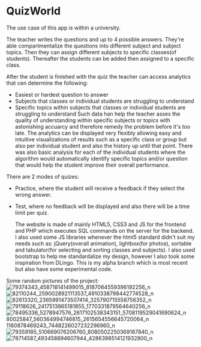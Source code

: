 # QuizWorld
The use case of this app is within a university.

The teacher writes the questions and up to 4 possible answers. 
They're able compartmentalize the questions into different subject and subject topics.
Then they can assign different subjects to specific classes(of students).
Thereafter the students can be added then assigned to a specific class.

After the student is finished with the quiz the teacher can access analytics that cen determine the following:
- Easiest or hardest question to answer
- Subjects that classes or individual students are struggling to understand
- Specific topics within subjects that classes or individual students are struggling to understand
Such data han help the teacher asses the quality of understanding within specific subjects or topics with astonishing accuarcy 
and therefore remedy the problem before it's too late.
The analytics can be displayed very flexibly allowing easy and intuitive visualizations of results such as a specific class or group but also per individual student
and also the history up until that point.
There was also basic analysis for each of the individual students where the algorithm would automatically identify specific topics and/or question that would help
the student improve their overall performance.

There are 2 modes of quizes:
- Practice, 
  where the student will receive a feedback if they select the wrong answer.
- Test, 
  where no feedback will be displayed and also there will be a time limit per quiz.
  
  The website is made of mainly HTML5, CSS3 and JS for the frontend and PHP which executes SQL commands on the server for the backend.
  I also used some JS libraries whenever the html5 standard didn't suit my needs such as: 
  jQuery(overall animation), lightbox(for photos), sortable and tabulator(for selecting and sorting classes and subjects).
  I also used bootstrap to help me standardalize my design, however I also took some inspiration from DLingo.
This is my alpha branch which is most recent but also have some experimental code.

Some random pictures of the project:
![79374343_458718141499015_8187064559396192256_n](https://user-images.githubusercontent.com/11884779/117349095-996d1380-aedd-11eb-9f12-33af0bd27921.png)
![82110244_2590028921113537_4910338798442774528_n](https://user-images.githubusercontent.com/11884779/117349104-9a9e4080-aedd-11eb-8c1d-fd687ade5d5e.png)
![82613320_2365991473507414_325790715558756352_n](https://user-images.githubusercontent.com/11884779/117349111-9bcf6d80-aedd-11eb-845a-eafbf6b6f3db.png)
![79118626_2417513865181855_1770331879564640256_n](https://user-images.githubusercontent.com/11884779/117349112-9c680400-aedd-11eb-84f8-b8fddf1cbab1.png)
![78495336_52![78947576_2617102538343151_5708119529041690624_n](https://user-images.githubusercontent.com/11884779/117349121-9eca5e00-aedd-11eb-85e5-873f7d907734.png)
![80025847_560364994746815_2615654556645720064_n](https://user-images.githubusercontent.com/11884779/117349127-9f62f480-aedd-11eb-8bbc-243822fcf2da.png)
1160878469243_7448226027232296960_n](https://user-images.githubusercontent.com/11884779/117349116-9d009a80-aedd-11eb-84bb-c53119bb3a34.png)
![79359185_510669076206760_8080502250369187840_n](https://user-images.githubusercontent.com/11884779/117349117-9d993100-aedd-11eb-8a84-85366e5e6015.png)
![78714587_493458894607944_4286398514121932800_n](https://user-images.githubusercontent.com/11884779/117349120-9e31c780-aedd-11eb-82c7-4260b62db17a.png)
